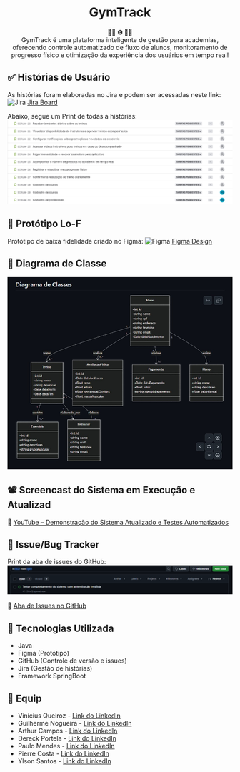 <h1 align="center">GymTrack</h1>

<div align="center">
  <strong>🏋🏽 ⚙️ 🏃🏽</strong>
</div>
<div align="center">
  GymTrack é uma plataforma inteligente de gestão para academias, oferecendo controle automatizado de fluxo de alunos, monitoramento de progresso físico e otimização da experiência dos usuários em tempo real!
</div>

## ✅ Histórias de Usuário
As histórias foram elaboradas no Jira e podem ser acessadas neste link:
<img src="https://cdn-icons-png.flaticon.com/512/5968/5968875.png" alt="Jira" width="20"/> [Jira Board](https://coderfullstackvinicius.atlassian.net/jira/software/projects/SCRUM/boards/1/backlog?atlOrigin=eyJpIjoiYjI0Yzc5YWNmNTJiNGIzYjhlYjg2YzJjMGEyZDdlNjYiLCJwIjoiaiJ9)

Abaixo, segue um Print de todas a histórias:
![Histórias de Usuário](./images/print_historias_de_usuario.jpg)

## 🧪 Protótipo Lo-F
Protótipo de baixa fidelidade criado no Figma: 
<img src="https://upload.wikimedia.org/wikipedia/commons/3/33/Figma-logo.svg" alt="Figma" width="20"/> [Figma Design](https://www.figma.com/design/P3UNY8tWPJj7FW43XrU9ZE/Untitled?node-id=0-1&t=b3ow5hTyewWG7oIH-1)

## 🧠 Diagrama de Classe
![Diagrama de Classe](./images/diagrama_de_classes.jpg)

## 📽️ Screencast do Sistema em Execução e Atualizad
🔗 [YouTube – Demonstração do Sistema Atualizado e Testes Automatizados](https://www.youtube.com/watch?v=pdWdF295ZJI)

## 🐞 Issue/Bug Tracker
Print da aba de issues do GitHub:  
![Print das Issues](./images/print_issue_bug_tracker.png)

🔗 [Aba de Issues no GitHub](https://github.com/SViniQ/Project_GymTrack/issues)

## 🔧 Tecnologias Utilizada

- Java
- Figma (Protótipo)
- GitHub (Controle de versão e issues)
- Jira (Gestão de histórias)
- Framework SpringBoot

## 👥 Equip

- Vinícius Queiroz - [Link do LinkedIn](https://www.linkedin.com/in/viníciussilvaqueiroz/)
- Guilherme Nogueira - [Link do LinkedIn](https://www.linkedin.com/in/guilherme-wolf/)
- Arthur Campos - [Link do LinkedIn](https://www.linkedin.com/in/arthur-campos-a120472b7/)
- Dereck Portela - [Link do LinkedIn](https://www.linkedin.com/in/dereck-portela-36682675/)
- Paulo Mendes - [Link do LinkedIn](https://www.linkedin.com/in/paulo-mendes/)
- Pierre Costa - [Link do LinkedIn](https://www.linkedin.com/in/pierre-costa-b1b51314a/)
- Ylson Santos - [Link do LinkedIn](https://www.linkedin.com/in/ylson-santos/)
